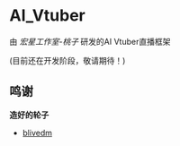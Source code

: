 # AI_Vtuber
由 *宏星工作室-桃子* 研发的AI Vtuber直播框架

(目前还在开发阶段，敬请期待！)

## 鸣谢
**造好的轮子**
- [blivedm](https://github.com/xfgryujk/blivedm)